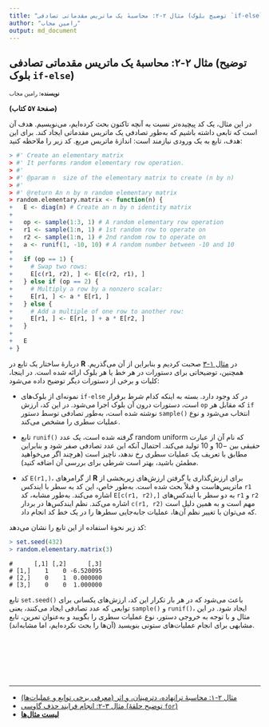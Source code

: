 ```yaml
---
title: "مثال ۲-۲: محاسبهٔ یک ماتریس مقدماتی تصادفی (توضیح بلوک `if-else`)"
author: "رامین مجاب"
output: md_document
---
```

##  مثال ۲-۲: محاسبهٔ یک ماتریس مقدماتی تصادفی (توضیح بلوک `if-else`)
<p style='font-size: 0.8em;'><b>نویسنده:</b> <span>رامین مجاب</span></p>

**(صفحهٔ ۵۷ کتاب)**

در این مثال، یک کد پیچیده‌تر نسبت به آنچه تاکنون بحث کرده‌ایم، می‌نویسیم.  هدف آن است که تابعی داشته باشیم که به‌طور تصادفی یک ماتریس مقدماتی ایجاد کند. برای این هدف، تابع به یک ورودی نیازمند است: اندازهٔ ماتریس مربع. کد زیر را ملاحظه کنید:

``` r
> #' Create an elementary matrix
> #' It performs random elementary row operation.
> #'
> #' @param n  size of the elementary matrix to create (n by n)
> #'
> #' @return An n by n random elementary matrix
> random.elementary.matrix <- function(n) {
+   E <- diag(n) # Create an n by n identity matrix
+ 
+   op <- sample(1:3, 1) # A random elementary row operation
+   r1 <- sample(1:n, 1) # 1st random row to operate on
+   r2 <- sample(1:n, 1) # 2nd random row to operate on
+   a <- runif(1, -10, 10) # A random number between -10 and 10
+ 
+   if (op == 1) {
+     # Swap two rows:
+     E[c(r1, r2), ] <- E[c(r2, r1), ]
+   } else if (op == 2) {
+     # Multiply a row by a nonzero scalar:
+     E[r1, ] <- a * E[r1, ]
+   } else {
+     # Add a multiple of one row to another row:
+     E[r1, ] <- E[r1, ] + a * E[r2, ]
+   }
+ 
+   E
+ }
```
دربارهٔ ساختار یک تابع در **R** در [مثال ۱-۳](matrix_book_fa_example1.3) صحبت کردیم و بنابراین از آن می‌گذریم. همچنین، توضیحاتی برای دستورات در هر خط یا هر بلوک ارائه شده است. در اینجا، کلیات و برخی از دستورات دیگر توضیح داده می‌شود:

- نمونه‌ای از بلوک‌های `if-else` در کد وجود دارد. بسته به اینکه کدام شرط برقرار است، دستورات درون  آن بلوک اجرا می‌شود. در این کد، ارزش `op` که مقابل هر `if` نوشته شده است، به‌طور تصادفی توسط دستور `sample()` انتخاب می‌شود و نوع عملیات سطری را مشخص می‌کند.

- تابع `runif()` که نام آن از عبارت <span dir="ltr">random uniform</span> گرفته شده است، یک عدد حقیقی بین $-10$ و $10$ تولید می‌کند. احتمال آنکه این عدد تصادفی صفر شود و بنابراین مطابق با تعریف یک عملیات سطری رخ ندهد، ناچیز است (هرچند اگر می‌خواهید مطمئن باشید، بهتر است شرطی برای بررسی آن اضافه کنید).
- کد `E(r1,)`، از گرامرهای **R** برای ارزش‌گذاری یا گرفتن ارزش‌های زیربخشی از ماتریس‌هاست و قبلاً بحث شده است. به‌طور خاص، این کد به سطر با ایندکس `r1` اشاره می‌کند. به‌طور مشابه، کد `E[c(r1, r2),]` به دو سطر با ایندکس‌های  `r1` و `r2` اشاره می‌کند. نظم ایندکس‌ها در بردار `c(r1, r2)` مهم است و به همین دلیل است که می‌توان با تغییر نظم آن‌ها، عملیات جابه‌جایی سطرها را در یک خط کد انجام داد.

کد زیر نحوهٔ استفاده از این تابع را نشان می‌دهد:

``` r
> set.seed(432)
> random.elementary.matrix(3)
```

```
#      [,1] [,2]      [,3]
# [1,]    1    0 -6.520095
# [2,]    0    1  0.000000
# [3,]    0    0  1.000000
```
تابع `set.seed()` باعث می‌شود که در هر بار تکرار این کد، ارزش‌های یکسانی برای توابعی که عدد تصادفی ایجاد می‌کنند، یعنی `sample()` و `runif()`، ایجاد شود.  در این مثال و با توجه به خروجی دستور، نوع عملیات سطری را بگویید و به‌عنوان تمرین، تابع مشابهی برای انجام عملیات‌های ستونی بنویسید (آن‌ها را بحث نکرده‌ایم، اما مشابه‌اند).



<p style='margin-bottom:3cm;'></p><hr/>

- [مثال ۲-۱: محاسبهٔ ترانهاده، دترمینان، و اثر (معرفی برخی توابع و عملیات‌ها)](matrix_book_fa_example2.1.html)
- [مثال ۳-۲: انجام فرایند حذف گاوسی (توضیح حلقهٔ `for`)](matrix_book_fa_example2.3.html)
- [<b>لیست مثال‌ها</b>](matrix_book_fa.html)

